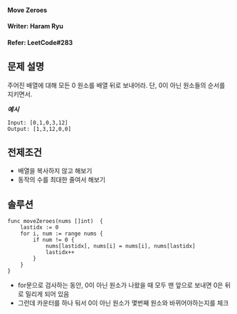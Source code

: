 #### Move Zeroes  
#### Writer: Haram Ryu
#### Refer: LeetCode#283

## 문제 설명  
주어진 배열에 대해 모든 0 원소를 배열 뒤로 보내어라. 단, 0이 아닌 원소들의 순서를 지키면서.  

***예시***
```
Input: [0,1,0,3,12]
Output: [1,3,12,0,0]
```
## 전제조건
- 배열을 복사하지 않고 해보기
- 동작의 수를 최대한 줄여서 해보기


## 솔루션

```
func moveZeroes(nums []int)  {
    lastidx := 0
    for i, num := range nums {
        if num != 0 {
            nums[lastidx], nums[i] = nums[i], nums[lastidx]
            lastidx++
        }
    }
}
```
- for문으로 검사하는 동안, 0이 아닌 원소가 나왔을 때 모두 맨 앞으로 보내면 0은 뒤로 밀리게 되어 있음
- 그런데 카운터를 하나 둬서 0이 아닌 원소가 몇번째 원소와 바뀌어야하는지를 체크
